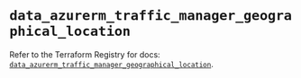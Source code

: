 # `data_azurerm_traffic_manager_geographical_location`

Refer to the Terraform Registry for docs: [`data_azurerm_traffic_manager_geographical_location`](https://registry.terraform.io/providers/hashicorp/azurerm/3.93.0/docs/data-sources/traffic_manager_geographical_location).
